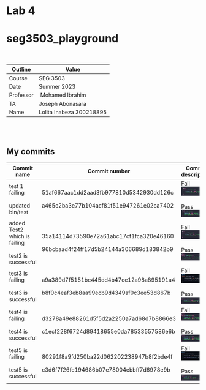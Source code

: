 # Lab 4
# seg3503_playground
 

| Outline | Value |
| --- | --- |
| Course | SEG 3503 |
| Date | Summer 2023 |
| Professor | Mohamed Ibrahim |
| TA | Joseph Abonasara  |
| Name | Lolita Inabeza 300218895|

<br>
<br>

## My commits

| Commit name | Commit number | Commit description |
| --- | --- | --- |
| test 1 failing <br> <br> updated bin/test| 51af667aac1dd2aad3fb977810d5342930dd126c <br> <br> a465c2ba3e77b104acf81f51e947261e02ca7402 | Fail <br> ![test1 fail](Photos/test1Fail.png) <br> <br> Pass <br> ![test1 success](Photos/test1sucess.png)|
| added Test2 which is failing  <br> <br> test2 is successful | 35a14114d73590e72a61abc17cf1fca320e46160 <br> <br> 96bcbaad4f24ff17d5b24144a306689d183842b9 | Fail <br> ![test2 fail](Photos/test2Fail.png) <br> <br> Pass <br> ![test2 success](Photos/test2sucess.png)|
| test3 is failing <br> <br> test3 is successful | a9a389d7f5151bc445dd4b47ce12a98a895191a4 <br> <br> b8f0c4eaf3eb8aa99ecb9d4349af0c3ee53d867b | Fail <br> ![test3 fail](Photos/test3Fail.png) <br> <br> Pass <br> ![test3 success](Photos/test3success.png) |
| test4 is failing <br> <br> test4 is successful | d3278a49e88261d5f5d2a2250a7ad68d7b8866e3 <br> <br> c1ecf228f6724d89418655e0da78533557586e6b | Fail <br> ![test4 fail](Photos/test4fail.png) <br> <br> Pass <br> ![test4 success](Photos/test4success.png) |
| test5 is failing <br> <br> test5 is successful | 80291f8a9fd250ba22d062202238947b8f2bde4f <br> <br> c3d6f7f26fe194686b07e78004ebbff7d6978e9b | Fail <br> ![test5 fail](Photos/test5Fail.png) <br><br> Pass <br> ![test5 success](Photos/test5success.png) |

